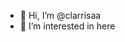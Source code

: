 - 👋 Hi, I’m @clarrisaa
- 👀 I’m interested in here


<!---
clarrisaa/clarrisaa is a ✨ special ✨ repository because its `README.md` (this file) appears on your GitHub profile.
You can click the Preview link to take a look at your changes.
--->
